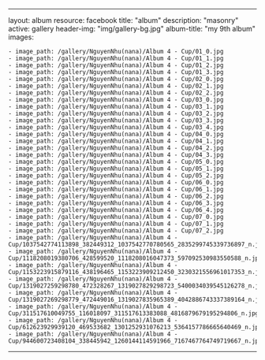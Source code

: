 
---
layout: album
resource: facebook
title: "album"
description: "masonry"
active: gallery
header-img: "img/gallery-bg.jpg"
album-title: "my 9th album"
images:
    
    - image_path: /gallery/NguyenNhu(nana)/Album 4 - Cup/01_0.jpg
    - image_path: /gallery/NguyenNhu(nana)/Album 4 - Cup/01_1.jpg
    - image_path: /gallery/NguyenNhu(nana)/Album 4 - Cup/01_2.jpg
    - image_path: /gallery/NguyenNhu(nana)/Album 4 - Cup/01_3.jpg
    - image_path: /gallery/NguyenNhu(nana)/Album 4 - Cup/02_0.jpg
    - image_path: /gallery/NguyenNhu(nana)/Album 4 - Cup/02_1.jpg
    - image_path: /gallery/NguyenNhu(nana)/Album 4 - Cup/02_2.jpg
    - image_path: /gallery/NguyenNhu(nana)/Album 4 - Cup/03_0.jpg
    - image_path: /gallery/NguyenNhu(nana)/Album 4 - Cup/03_1.jpg
    - image_path: /gallery/NguyenNhu(nana)/Album 4 - Cup/03_2.jpg
    - image_path: /gallery/NguyenNhu(nana)/Album 4 - Cup/03_3.jpg
    - image_path: /gallery/NguyenNhu(nana)/Album 4 - Cup/03_4.jpg
    - image_path: /gallery/NguyenNhu(nana)/Album 4 - Cup/04_0.jpg
    - image_path: /gallery/NguyenNhu(nana)/Album 4 - Cup/04_1.jpg
    - image_path: /gallery/NguyenNhu(nana)/Album 4 - Cup/04_2.jpg
    - image_path: /gallery/NguyenNhu(nana)/Album 4 - Cup/04_3.jpg
    - image_path: /gallery/NguyenNhu(nana)/Album 4 - Cup/05_0.jpg
    - image_path: /gallery/NguyenNhu(nana)/Album 4 - Cup/05_1.jpg
    - image_path: /gallery/NguyenNhu(nana)/Album 4 - Cup/05_2.jpg
    - image_path: /gallery/NguyenNhu(nana)/Album 4 - Cup/06_0.jpg
    - image_path: /gallery/NguyenNhu(nana)/Album 4 - Cup/06_1.jpg
    - image_path: /gallery/NguyenNhu(nana)/Album 4 - Cup/06_2.jpg
    - image_path: /gallery/NguyenNhu(nana)/Album 4 - Cup/06_3.jpg
    - image_path: /gallery/NguyenNhu(nana)/Album 4 - Cup/06_4.jpg
    - image_path: /gallery/NguyenNhu(nana)/Album 4 - Cup/07_0.jpg
    - image_path: /gallery/NguyenNhu(nana)/Album 4 - Cup/07_1.jpg
    - image_path: /gallery/NguyenNhu(nana)/Album 4 - Cup/07_2.jpg
    - image_path: /gallery/NguyenNhu(nana)/Album 4 - Cup/1037542774113898_382449312_1037542770780565_2835299745339736897_n.jpg
    - image_path: /gallery/NguyenNhu(nana)/Album 4 - Cup/1118208019380706_428599520_1118208016047373_597092530983550588_n.jpg
    - image_path: /gallery/NguyenNhu(nana)/Album 4 - Cup/1153223915879116_438196465_1153223909212450_3230321556961017353_n.jpg
    - image_path: /gallery/NguyenNhu(nana)/Album 4 - Cup/1319027259298780_472328267_1319027829298723_5400034039545126278_n.jpg
    - image_path: /gallery/NguyenNhu(nana)/Album 4 - Cup/1319027269298779_472449016_1319027835965389_4042886743337389164_n.jpg
    - image_path: /gallery/NguyenNhu(nana)/Album 4 - Cup/311517610049755_116018097_311517613383088_4816879679195294806_n.jpg
    - image_path: /gallery/NguyenNhu(nana)/Album 4 - Cup/612623929939120_469533682_1301252931076213_5364157786665640469_n.jpg
    - image_path: /gallery/NguyenNhu(nana)/Album 4 - Cup/944600723408104_338445942_1260144114591966_7167467764749719667_n.jpg
---